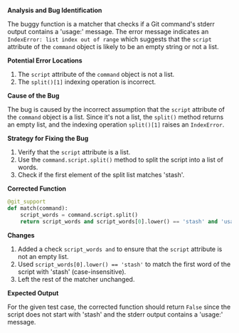 **Analysis and Bug Identification**

The buggy function is a matcher that checks if a Git command's stderr output contains a 'usage:' message. The error message indicates an `IndexError: list index out of range` which suggests that the `script` attribute of the `command` object is likely to be an empty string or not a list.

**Potential Error Locations**

1. The `script` attribute of the `command` object is not a list.
2. The `split()[1]` indexing operation is incorrect.

**Cause of the Bug**

The bug is caused by the incorrect assumption that the `script` attribute of the `command` object is a list. Since it's not a list, the `split()` method returns an empty list, and the indexing operation `split()[1]` raises an `IndexError`.

**Strategy for Fixing the Bug**

1. Verify that the `script` attribute is a list.
2. Use the `command.script.split()` method to split the script into a list of words.
3. Check if the first element of the split list matches 'stash'.

**Corrected Function**

```python
@git_support
def match(command):
    script_words = command.script.split()
    return script_words and script_words[0].lower() == 'stash' and 'usage:' in command.stderr
```

**Changes**

1. Added a check `script_words and` to ensure that the `script` attribute is not an empty list.
2. Used `script_words[0].lower() == 'stash'` to match the first word of the script with 'stash' (case-insensitive).
3. Left the rest of the matcher unchanged.

**Expected Output**

For the given test case, the corrected function should return `False` since the script does not start with 'stash' and the stderr output contains a 'usage:' message.